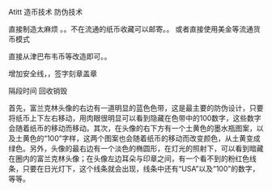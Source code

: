 Atitt 造币技术  防伪技术

直接制造太麻烦   。。不在流通的纸币收藏可以邮寄。。
或者直接使用美金等流通货币模式

直接从津巴布韦币等改造即可。。

增加安全线，，签字刻章盖章

隔段时间 回收销毁




首先，富兰克林头像的右边有一道明显的蓝色色带，这是最主要的防伪设计，只要将纸币上下左右移动，用肉眼很明显可以看到隐藏在色带中的100数字，这些数字会随着纸币的移动而移动。其次，在头像的右下方有一个土黄色的墨水瓶图案，以及土黄色的“100”字样，这两个图案也会随着纸币的移动而改变颜色，从土黄变成绿色。另外，头像的最右边有一个淡色的椭圆形，在灯光的照射下，可以看到暗藏在圈内的富兰克林头像；在头像左边耳朵与印章之间，有一个看不到的粉红色线条，只要在日光灯下，这个线条就会出现，线条中还有“USA”以及“100”的数字，等等。
